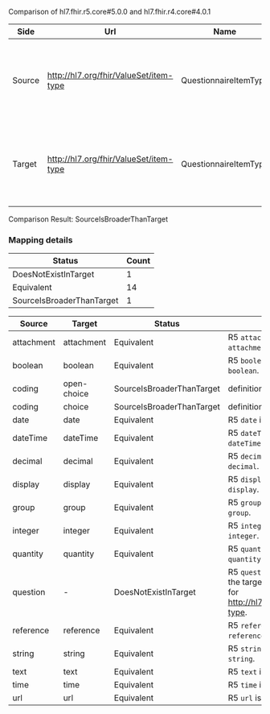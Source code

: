 Comparison of hl7.fhir.r5.core#5.0.0 and hl7.fhir.r4.core#4.0.1

| Side | Url | Name | Title | Description |
| --- | --- | --- | --- | --- |
| Source | http://hl7.org/fhir/ValueSet/item-type | QuestionnaireItemType | Questionnaire Item Type | Distinguishes groups from questions and display text and indicates data type for questions. |
| Target | http://hl7.org/fhir/ValueSet/item-type | QuestionnaireItemType | QuestionnaireItemType | Distinguishes groups from questions and display text and indicates data type for questions. |


Comparison Result: SourceIsBroaderThanTarget


### Mapping details

| Status | Count |
| ------ | ----- |
DoesNotExistInTarget | 1 |
Equivalent | 14 |
SourceIsBroaderThanTarget | 1 |


| Source | Target | Status | Message |
| ------ | ------ | ------ | ------- |
| attachment | attachment | Equivalent | R5 `attachment` is equivalent to R4 `attachment`. |
| boolean | boolean | Equivalent | R5 `boolean` is equivalent to R4 `boolean`. |
| coding | open-choice | SourceIsBroaderThanTarget | definition mismatch |
| coding | choice | SourceIsBroaderThanTarget | definition mismatch |
| date | date | Equivalent | R5 `date` is equivalent to R4 `date`. |
| dateTime | dateTime | Equivalent | R5 `dateTime` is equivalent to R4 `dateTime`. |
| decimal | decimal | Equivalent | R5 `decimal` is equivalent to R4 `decimal`. |
| display | display | Equivalent | R5 `display` is equivalent to R4 `display`. |
| group | group | Equivalent | R5 `group` is equivalent to R4 `group`. |
| integer | integer | Equivalent | R5 `integer` is equivalent to R4 `integer`. |
| quantity | quantity | Equivalent | R5 `quantity` is equivalent to R4 `quantity`. |
| question | - | DoesNotExistInTarget | R5 `question` does not appear in the target and has no mapping for http://hl7.org/fhir/ValueSet/item-type. |
| reference | reference | Equivalent | R5 `reference` is equivalent to R4 `reference`. |
| string | string | Equivalent | R5 `string` is equivalent to R4 `string`. |
| text | text | Equivalent | R5 `text` is equivalent to R4 `text`. |
| time | time | Equivalent | R5 `time` is equivalent to R4 `time`. |
| url | url | Equivalent | R5 `url` is equivalent to R4 `url`. |


